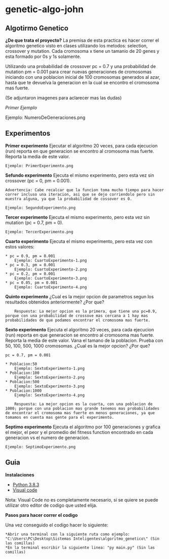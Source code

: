 # genetic-algo-john

## Algotirmo Genetico

**¿De que trata el proyecto?**
La premisa de esta practica es hacer correr el algoritmo genetico visto en clases utilizando los metodos: selection, crossover y mutation.  Cada cromosoma x tiene un tamanio de 20 genes y esta formado por 0s y 1s solamente.

Utilizando una probabilidad de crossover pc = 0.7 y una probabilidad de mutation pm = 0.001 para crear nuevas generaciones de cromosomas iniciando con una poblacion inicial de 100 cromosomas generados al azar, hasta que te devuelva la generacion en la cual se encontro el cromosoma mas fuerte.

(Se adjuntaron imagenes para aclarecer mas las dudas)

*Primer Ejemplo*

Ejemplo: NumeroDeGeneraciones.png


## Experimentos

**Primer experimento**
    Ejecutar el algoritmo 20 veces, para cada ejecucion (run) reporta en que generacion se encontro al cromosoma mas fuerte. Reporta la media de este valor.

    Ejemplo: PrimerExperimento.png

**Sefundo experimento**
    Ejecuta el mismo experimento, pero esta vez sin crossover (pc = 0, pm = 0.001).

    Advertencia: Cabe recalcar que la funcion toma mucho tiempo para hacer correr incluso una iteracion, asi que se dejo corriendolo pero sin muestra alguna, ya que la probabilidad de cossover es 0.

    Ejemplo: SegundoExperimento.png

**Tercer experimento**
    Ejecuta el mismo experimento, pero esta vez sin mutation (pc = 0.7, pm = 0).

    Ejemplo: TercerExperimento.png

**Cuarto experimento**
    Ejecuta el mismo experimento, pero esta vez con estos valores:

    * pc = 0.9, pm = 0.001
        Ejemplo: CuartoExperimento-1.png
    * pc = 0.3, pm = 0.001
        Ejemplo: CuartoExperimento-2.png
    * pc = 0.2, pm = 0.001
        Ejemplo: CuartoExperimento-3.png
    * pc = 0.05, pm = 0.001
        Ejemplo: CuartoExperimento-4.png


**Quinto experimento**
    ¿Cual es la mejor opcion de parametros segun los resultados obtenidos anteriormente? ¿Por que?

        Respuesta: La mejor opcion es la primera, que tiene una pc=0.9, porque con una probabilidad de crossove mas cercana a 1 hay mas probabilidades de que podamos encontrar el cromosoma mas fuerte.
    
**Sexto experimento**
    Ejecuta el algoritmo 20 veces, para cada ejecucion (run) reporta en que generacion se encontro al cromosoma mas fuerte. Reporta la media de este valor. Varıa el tamano de la poblacion. Prueba con 50, 100, 500, 1000 cromosomas. ¿Cual es la mejor opcion? ¿Por que?

    pc = 0.7, pm = 0.001

    * Poblacion:50
        Ejemplo: SextoExperimento-1.png
    * Poblacion:100
        Ejemplo: SextoExperimento-2.png
    * Poblacion:500
        Ejemplo: SextoExperimento-3.png
    * Poblacion:1000
        Ejemplo: SextoExperimento-4.png

        Respuesta: La mejor opcion es la cuarta, con una poblacion de 1000; porque con una poblacion mas grande tenemos mas probabilidades de encontrar el cromosoma mas fuerte en menos generaciones, ya que tomamos en cuenta mas gente para el experimento.
    
**Septimo experimento**
    Ejecuta el algoritmo por 100 generaciones y grafica el mejor, el peor y el promedio del fitness function encontrado en cada generacion vs el numero de generacion.


    Ejemplo: SeptimoExperimento.png



## Guia

**Instalaciones**

- [Python 3.8.3](https://www.python.org/downloads/release/python-383/)
- [Visual code](https://code.visualstudio.com/download)

Nota: Visual Code no es completamente necesario, si se quiere se puede utilizar otro editor de codigo que usted elija.

**Pasos para hacer correr el codigo**

Una vez conseguido el codigo hacer lo siguiente:

    *Abrir una terminal con la siguiente ruta como ejemplo: "C:\Users\PC\Desktop\Sistemas Inteligentes\algoritmo_genetico\" (Sin las comillas)
    *En la terminal escribir la siguiente linea: "py main.py" (Sin las comillas)